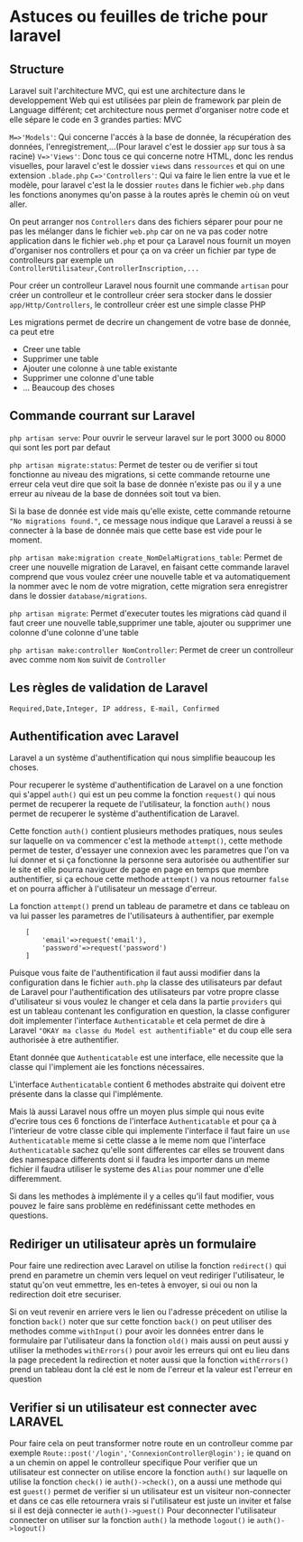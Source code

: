 # Astuces ou feuilles de triche pour laravel

## Structure

Laravel suit l'architecture MVC, qui est une architecture dans le developpement Web qui est utilisées par plein de framework par plein de Language différent; cet architecture nous permet d'organiser notre code et elle sépare le code en 3 grandes parties:
MVC

`M=>'Models'`: Qui concerne l'accés à la base de donnée, la récupération des données, l'enregistrement,...(Pour laravel c'est le dossier `app` sur tous à sa racine)
`V=>'Views'`: Donc tous ce qui concerne notre HTML, donc les rendus visuelles, pour laravel c'est le dossier `views` dans `ressources` et qui on une extension `.blade.php`
`C=>'Controllers'`: Qui va faire le lien entre la vue et le modèle, pour laravel c'est la le dossier `routes` dans le fichier `web.php` dans les fonctions anonymes qu'on passe à la routes après le chemin où on veut aller.

On peut arranger nos `Controllers` dans des fichiers séparer pour pour ne pas les mélanger dans le fichier `web.php` car on ne va pas coder notre application dans le fichier `web.php` et pour ça Laravel nous fournit un moyen d'organiser nos controllers et pour ça on va créer un fichier par type de controlleurs par exemple un `ControllerUtilisateur,ControllerInscription,...`

Pour créer un controlleur Laravel nous fournit une commande `artisan` pour créer un controlleur et le controlleur créer sera stocker dans le dossier `app/Http/Controllers`, le controlleur créer est une simple classe PHP

Les migrations permet de decrire un changement de votre base de donnée, ca peut etre

- Creer une table
- Supprimer une table
- Ajouter une colonne à une table existante
- Supprimer une colonne d'une table
- ... Beaucoup des choses

## Commande courrant sur Laravel

`php artisan serve`: Pour ouvrir le serveur laravel sur le port 3000 ou 8000 qui sont les port par defaut

`php artisan migrate:status`: Permet de tester ou de verifier si tout fonctionne au niveau des migrations,
 si cette commande retourne une erreur cela veut dire que soit la base de donnée n'existe pas ou il y a une erreur au niveau de la base de données soit tout va bien.

 Si la base de donnée est vide mais qu'elle existe, cette commande retourne `"No migrations found."`, ce message nous indique que Laravel a reussi à se connecter à la base de donnée mais que cette base est vide pour le moment.

 `php artisan make:migration create_NomDelaMigrations_table`: Permet de creer une nouvelle migration de Laravel, en faisant cette commande laravel comprend que vous voulez créer une nouvelle table et va automatiquement la nommer avec le nom de votre migration, cette migration sera enregistrer dans le dossier `database/migrations`.

`php artisan migrate`: Permet d'executer toutes les migrations càd quand il faut creer une nouvelle table,supprimer une table, ajouter ou supprimer une colonne d'une colonne d'une table

`php artisan make:controller NomController`: Permet de creer un controlleur avec comme nom `Nom` suivit de `Controller`

## Les règles de validation de Laravel

`Required,Date,Integer, IP address, E-mail, Confirmed`

## Authentification avec Laravel

Laravel a un système d'authentification qui nous simplifie beaucoup les choses.

Pour recuperer le système d'authentification de Laravel on a une fonction qui s'appel `auth()` qui est un peu comme la fonction `request()` qui nous permet de recuperer la requete de l'utilisateur, la fonction `auth()` nous permet de recuperer le système d'authentification de Laravel.

Cette fonction `auth()` contient plusieurs methodes pratiques, nous seules sur laquelle on va commencer c'est la methode `attempt()`, cette methode permet de tester, d'essayer une connexion avec les parametres que l'on va lui donner et si ça fonctionne la personne sera autorisée ou authentifier sur le site et elle pourra naviguer de page en page en temps que membre authentifier, si ça echoue cette methode `attempt()` va nous retourner `false` et on pourra afficher à l'utilisateur un message d'erreur.

La fonction `attempt()` prend un tableau de parametre et dans ce tableau on va lui passer les parametres de l'utilisateurs à authentifier, par exemple

```{PHP}
    [
        'email'=>request('email'),
        'password'=>request('password')
    ]
```

Puisque vous faite de l'authentification il faut aussi modifier dans la configuration dans le fichier `auth.php` la classe des utilisateurs par defaut de Laravel pour l'authentification des utilisateurs par votre propre classe d'utilisateur si vous voulez le changer et cela dans la partie `providers` qui est un tableau contenant les configuration en question, la classe configurer doit implementer l'interface `Authenticatable` et cela permet de dire à Laravel `"OKAY ma classe du Model est authentifiable"` et du coup elle sera authorisée à etre authentifier.

Etant donnée que `Authenticatable` est une interface, elle necessite que la classe qui l'implement aie les fonctions nécessaires.

L'interface `Authenticatable` contient 6 methodes abstraite qui doivent etre présente dans la classe qui l'implémente.

Mais là aussi Laravel nous offre un moyen plus simple qui nous evite d'ecrire tous ces 6 fonctions de l'interface `Authenticatable` et pour ça à l'interieur de votre classe cible qui implemente l'interface  il faut faire un `use Authenticatable` meme si cette classe a le meme nom que l'interface `Authenticatable` sachez qu'elle sont differentes car elles se trouvent dans des namespace differents dont si il faudra les importer dans un meme fichier il faudra utiliser le systeme des `Alias` pour nommer une d'elle differemment.

Si dans les methodes à implémente il y a celles qu'il faut modifier, vous pouvez le faire sans problème en redéfinissant cette methodes en questions.

## Rediriger un utilisateur après un formulaire

Pour faire une redirection avec Laravel on utilise la fonction `redirect()` qui prend en parametre un chemin vers lequel on veut rediriger l'utilisateur, le statut qu'on veut emmettre, les en-tetes à envoyer, si oui ou non la redirection doit etre securiser.

Si on veut revenir en arriere vers le lien ou l'adresse précedent on utilise la fonction `back()` noter que sur cette fonction `back()` on peut utiliser des methodes comme `withInput()` pour avoir les données entrer dans le formulaire par l'utilisateur dans la fonction `old()` mais aussi on peut aussi y utiliser la methodes `withErrors()` pour avoir les erreurs qui ont eu lieu dans la page precedent la redirection et noter aussi que la fonction `withErrors()` prend un tableau dont la clé est le nom de l'erreur et la valeur est l'erreur en question

## Verifier si un utilisateur est connecter avec LARAVEL

Pour faire cela on peut transformer notre route en un controlleur comme par exemple `Route::post('/login','ConnexionController@login');` ie quand on a un chemin on appel le controlleur specifique
Pour verifier que un utilisateur est connecter on utilise encore la fonction `auth()` sur laquelle on utilise la fonction `check()` ie `auth()->check()`, on a aussi une methode qui est `guest()` permet de verifier si un utilisateur est un visiteur non-connecter et dans ce cas elle retournera vrais si l'utilisateur est juste un inviter et false si il est dejà connecter ie `auth()->guest()`
Pour deconnecter l'utilisateur connecter on utiliser sur la fonction `auth()` la methode `logout()` ie `auth()->logout()`
